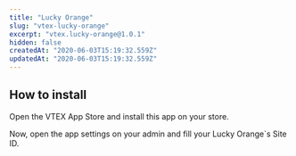 ```yaml
---
title: "Lucky Orange"
slug: "vtex-lucky-orange"
excerpt: "vtex.lucky-orange@1.0.1"
hidden: false
createdAt: "2020-06-03T15:19:32.559Z"
updatedAt: "2020-06-03T15:19:32.559Z"
---
```


## How to install

Open the VTEX App Store and install this app on your store.

Now, open the app settings on your admin and fill your Lucky Orange`s Site ID.